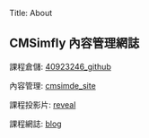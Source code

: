 Title: About

## CMSimfly 內容管理網誌

課程倉儲: <a href="https://github.com/40923246/cd2022">40923246_github</a>

內容管理: <a href="https://40923246.github.io/cd2022">cmsimde_site</a>

課程投影片: <a href="https://40923246.github.io/cd2022/reveal">reveal</a>

課程網誌: <a href="https://chiamingyen.github.io/cmsimfly/blog">blog</a>








